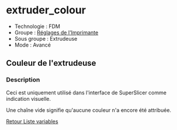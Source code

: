 # extruder_colour

* Technologie : FDM
* Groupe : [Réglages de l'Imprimante](../printer_settings/printer_settings.md)
* Sous groupe : Extrudeuse
* Mode : Avancé

## Couleur de l'extrudeuse

### Description

Ceci est uniquement utilisé dans l'interface de SuperSlicer comme indication visuelle.

Une chaîne vide signifie qu'aucune couleur n'a encore été attribuée.


[Retour Liste variables](variable_list.md)